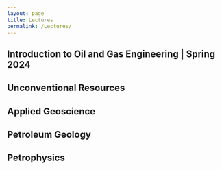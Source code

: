 ```yaml
---
layout: page
title: Lectures
permalink: /Lectures/
---
```


## Introduction to Oil and Gas Engineering | Spring 2024

## Unconventional Resources 

## Applied Geoscience

## Petroleum Geology

## Petrophysics 


